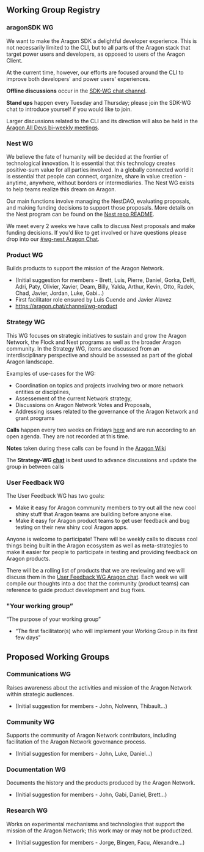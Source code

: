 ## Working Group Registry

### aragonSDK WG

We want to make the Aragon SDK a delightful developer experience. This is not necessarily limited to the CLI, but to all parts of the Aragon stack that target power users and developers, as opposed to users of the Aragon Client.

At the current time, however, our efforts are focused around the CLI to improve both developers' and power users' experiences.

**Offline discussions** occur in the [SDK-WG chat channel](https://aragon.chat/channel/wg-sdk).

**Stand ups** happen every Tuesday and Thursday; please join the SDK-WG chat to introduce yourself if you would like to join.

Larger discussions related to the CLI and its direction will also be held in the [Aragon All Devs bi-weekly meetings](https://wiki.aragon.org/all_aragon_devs/overview/).

### Nest WG

We believe the fate of humanity will be decided at the frontier of technological innovation. It is essential that this technology creates positive-sum value for all parties involved. In a globally connected world it is essential that people can connect, organize, share in value creation - anytime, anywhere, without borders or intermediaries. The Nest WG exists to help teams realize this dream on Aragon. 

Our main functions involve managing the NestDAO, evaluating proposals, and making funding decisions to support those proposals. More details on the Nest program can be found on the [Nest repo README](https://github.com/aragon/nest/).

We meet every 2 weeks we have calls to discuss Nest proposals and make funding decisions. If you'd like to get involved or have questions please drop into our [#wg-nest Aragon Chat](https://aragon.chat/channel/wg-nest).

### Product WG

Builds products to support the mission of the Aragon Network.

* (Initial suggestion for members - Brett, Luis, Pierre, Daniel, Gorka, Delfi, Adri, Paty, Olivier, Xavier, Deam, Billy, Yalda, Arthur, Kevin, Otto, Radek, Chad, Javier, Jordan, Luke, Gabi...)
* First facilitator role ensured by Luis Cuende and Javier Alavez
* https://aragon.chat/channel/wg-product

### Strategy WG

This WG focuses on strategic initiatives to sustain and grow the Aragon Network, the Flock and Nest programs as well as the broader Aragon community. In the Strategy WG, items are discussed from an interdisciplinary perspective and should be assessed as part of the global Aragon landscape.

Examples of use-cases for the WG:

* Coordination on topics and projects involving two or more network entities or disciplines,
* Assessement of the current Network strategy,
* Discussions on Aragon Network Votes and Proposals,
* Addressing issues related to the governance of the Aragon Network and grant programs

**Calls** happen every two weeks on Fridays [here](https://meet.google.com/bye-ztbk-bfh?authuser=1) and are run according to an open agenda. They are not recorded at this time.

**Notes** taken during these calls can be found in the [Aragon Wiki](https://wiki.aragon.org/working-groups/meeting-notes/strategy-wg/Strategycall20190705/)

The **Strategy-WG [chat](https://aragon.chat/channel/wg-strategy)** is best used to advance discussions and update the group in between calls

### User Feedback WG

The User Feedback WG has two goals:
- Make it easy for Aragon community members to try out all the new cool shiny stuff that Aragon teams are building before anyone else.
- Make it easy for Aragon product teams to get user feedback and bug testing on their new shiny cool Aragon apps.

Anyone is welcome to participate! There will be weekly calls to discuss cool things being built in the Aragon ecosystem as well as meta-strategies to make it easier for people to participate in testing and providing feedback on Aragon products. 

There will be a rolling list of products that we are reviewing and we will discuss them in the [User Feedback WG Aragon chat](https://aragon.chat/channel/wg-user-feedback). Each week we will compile our thoughts into a doc that the community (product teams) can reference to guide product development and bug fixes.

### "Your working group”

“The purpose of your working group”

* “The first facilitator(s) who will implement your Working Group in its first few days”

## Proposed Working Groups

### Communications WG

Raises awareness about the activities and mission of the Aragon Network within strategic audiences.

* (Initial suggestion for members - John, Nolwenn, Thibault...)

### Community WG

Supports the community of Aragon Network contributors, including facilitation of the Aragon Network governance process.

* (Initial suggestion for members - John, Luke, Daniel...)

### Documentation WG

Documents the history and the products produced by the Aragon Network.

* (Initial suggestion for members - John, Gabi, Daniel, Brett...)

### Research WG

Works on experimental mechanisms and technologies that support the mission of the Aragon Network; this work may or may not be productized.

* (Initial suggestion for members - Jorge, Bingen, Facu, Alexandre...)
